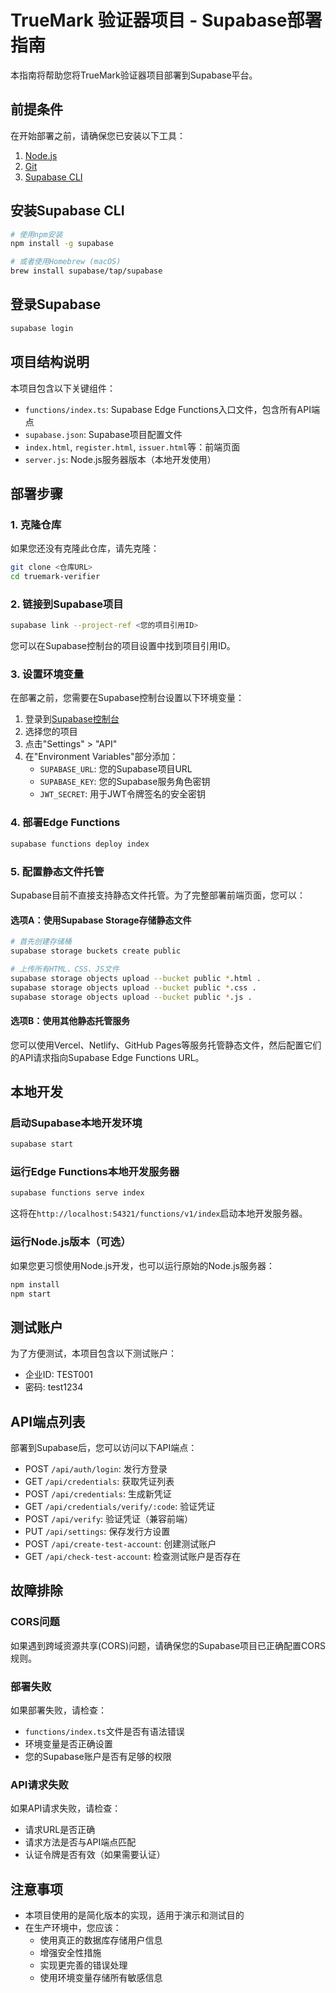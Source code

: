 # TrueMark 验证器项目 - Supabase部署指南

本指南将帮助您将TrueMark验证器项目部署到Supabase平台。

## 前提条件

在开始部署之前，请确保您已安装以下工具：

1. [Node.js](https://nodejs.org/)
2. [Git](https://git-scm.com/)
3. [Supabase CLI](https://supabase.com/docs/guides/cli)

## 安装Supabase CLI

```bash
# 使用npm安装
npm install -g supabase

# 或者使用Homebrew (macOS)
brew install supabase/tap/supabase
```

## 登录Supabase

```bash
supabase login
```

## 项目结构说明

本项目包含以下关键组件：

- `functions/index.ts`: Supabase Edge Functions入口文件，包含所有API端点
- `supabase.json`: Supabase项目配置文件
- `index.html`, `register.html`, `issuer.html`等：前端页面
- `server.js`: Node.js服务器版本（本地开发使用）

## 部署步骤

### 1. 克隆仓库

如果您还没有克隆此仓库，请先克隆：

```bash
git clone <仓库URL>
cd truemark-verifier
```

### 2. 链接到Supabase项目

```bash
supabase link --project-ref <您的项目引用ID>
```

您可以在Supabase控制台的项目设置中找到项目引用ID。

### 3. 设置环境变量

在部署之前，您需要在Supabase控制台设置以下环境变量：

1. 登录到[Supabase控制台](https://app.supabase.com/)
2. 选择您的项目
3. 点击"Settings" > "API"
4. 在"Environment Variables"部分添加：
   - `SUPABASE_URL`: 您的Supabase项目URL
   - `SUPABASE_KEY`: 您的Supabase服务角色密钥
   - `JWT_SECRET`: 用于JWT令牌签名的安全密钥

### 4. 部署Edge Functions

```bash
supabase functions deploy index
```

### 5. 配置静态文件托管

Supabase目前不直接支持静态文件托管。为了完整部署前端页面，您可以：

#### 选项A：使用Supabase Storage存储静态文件

```bash
# 首先创建存储桶
supabase storage buckets create public

# 上传所有HTML、CSS、JS文件
supabase storage objects upload --bucket public *.html .
supabase storage objects upload --bucket public *.css .
supabase storage objects upload --bucket public *.js .
```

#### 选项B：使用其他静态托管服务

您可以使用Vercel、Netlify、GitHub Pages等服务托管静态文件，然后配置它们的API请求指向Supabase Edge Functions URL。

## 本地开发

### 启动Supabase本地开发环境

```bash
supabase start
```

### 运行Edge Functions本地开发服务器

```bash
supabase functions serve index
```

这将在`http://localhost:54321/functions/v1/index`启动本地开发服务器。

### 运行Node.js版本（可选）

如果您更习惯使用Node.js开发，也可以运行原始的Node.js服务器：

```bash
npm install
npm start
```

## 测试账户

为了方便测试，本项目包含以下测试账户：

- 企业ID: TEST001
- 密码: test1234

## API端点列表

部署到Supabase后，您可以访问以下API端点：

- POST `/api/auth/login`: 发行方登录
- GET `/api/credentials`: 获取凭证列表
- POST `/api/credentials`: 生成新凭证
- GET `/api/credentials/verify/:code`: 验证凭证
- POST `/api/verify`: 验证凭证（兼容前端）
- PUT `/api/settings`: 保存发行方设置
- POST `/api/create-test-account`: 创建测试账户
- GET `/api/check-test-account`: 检查测试账户是否存在

## 故障排除

### CORS问题

如果遇到跨域资源共享(CORS)问题，请确保您的Supabase项目已正确配置CORS规则。

### 部署失败

如果部署失败，请检查：
- `functions/index.ts`文件是否有语法错误
- 环境变量是否正确设置
- 您的Supabase账户是否有足够的权限

### API请求失败

如果API请求失败，请检查：
- 请求URL是否正确
- 请求方法是否与API端点匹配
- 认证令牌是否有效（如果需要认证）

## 注意事项

- 本项目使用的是简化版本的实现，适用于演示和测试目的
- 在生产环境中，您应该：
  - 使用真正的数据库存储用户信息
  - 增强安全性措施
  - 实现更完善的错误处理
  - 使用环境变量存储所有敏感信息